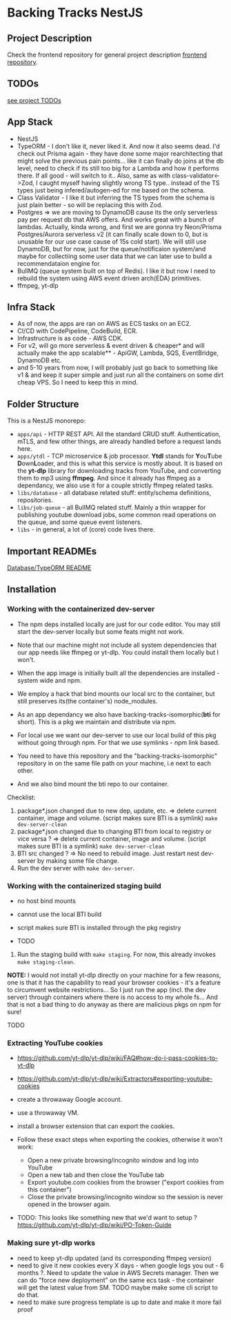# Backing Tracks NestJS

## Project Description

Check the frontend repository for general project description [frontend repository](https://github.com/katzarov/backing-tracks-react?tab=readme-ov-file#project-description).

## TODOs

[see project TODOs](TODO.md)

## App Stack

- NestJS
- TypeORM - I don't like it, never liked it. And now it also seems dead. I'd check out Prisma again - they have done some major rearchitecting that might solve the previous pain points... like it can finally do joins at the db level, need to check if its still too big for a Lambda and how it performs there. If all good - will switch to it.. Also, same as with class-validator<->Zod, I caught myself having slightly wrong TS type.. instead of the TS types just being infered/autogen-ed for me based on the schema.
- Class Validator - I like it but inferring the TS types from the schema is just plain better - so will be replacing this with Zod.
- Postgres => we are moving to DynamoDB cause its the only serverless pay per request db that AWS offers. And works great with a bunch of lambdas. Actually, kinda wrong, and first we are gonna try Neon/Prisma Postgres/Aurora serverless v2 (it can finally scale down to 0, but is unusable for our use case cause of 15s cold start). We will still use DynamoDB, but for now, just for the queue/notificaion system/and maybe for collectiing some user data that we can later use to build a recommendataion engine for.
- BullMQ (queue system built on top of Redis). I like it but now I need to rebuild the system using AWS event driven arch(EDA) primitives.
- ffmpeg, yt-dlp

## Infra Stack

- As of now, the apps are ran on AWS as ECS tasks on an EC2.
- CI/CD with CodePipeline, CodeBuild, ECR.
- Infrastructure is as code - AWS CDK.
- For v2, will go more serverless & event driven & cheaper\* and will actually make the app scalable\*\* - ApiGW, Lambda, SQS, EventBridge, DynamoDB etc.
- and 5-10 years from now, I will probably just go back to something like v1 & and keep it super simple and just run all the containers on some dirt cheap VPS. So I need to keep this in mind.

## Folder Structure

This is a NestJS monorepo:

- `apps/api` - HTTP REST API. All the standard CRUD stuff. Authentication, mTLS, and few other things, are already handled before a request lands here.
- `apps/ytdl` - TCP microservice & job processor. **Ytdl** stands for **Y**ou**T**ube **D**own**L**oader, and this is what this service is mostly about. It is based on the **yt-dlp** library for downloading tracks from YouTube, and converting them to mp3 using **ffmpeg**. And since it already has ffmpeg as a dependancy, we also use it for a couple strictly ffmpeg related tasks.
- `libs/database` - all database related stuff: entity/schema definitions, repositories.
- `libs/job-queue` - all BullMQ related stuff. Mainly a thin wrapper for publishing youtube download jobs, some common read operations on the queue, and some queue event listeners.
- `libs` - in general, a lot of (core) code lives there.

## Important READMEs

[Database/TypeORM README](/libs/database/README.md)

## Installation

### Working with the containerized dev-server

- The npm deps installed locally are just for our code editor. You may still start the dev-server locally but some feats might not work.
- Note that our machine might not include all system dependencies that our app needs like ffmpeg or yt-dlp. You could install them locally but I won't.

- When the app image is initially built all the dependencies are installed - system wide and npm.
- We employ a hack that bind mounts our local src to the container, but still preserves its(the container's) node_modules.

- As an app dependancy we also have backing-tracks-isomorphic(**bti** for short). This is a pkg we maintain and distribute via npm.
- For local use we want our dev-server to use our local build of this pkg without going through npm. For that we use symlinks - npm link based.
- You need to have this repository and the "backing-tracks-isomorphic" repository in on the same file path on your machine, i.e next to each other.
- And we also bind mount the bti repo to our container.

Checklist:

1. package\*.json changed due to new dep, update, etc. => delete current container, image and volume. (script makes sure BTI is a symlink) `make dev-server-clean`
2. package\*.json changed due to changing BTI from local to registry or vice versa ? => delete current container, image and volume. (script makes sure BTI is a symlink) `make dev-server-clean`
3. BTI src changed ? => No need to rebuild image. Just restart nest dev-server by making some file change.
4. Run the dev server with `make dev-server`.

### Working with the containerized staging build

- no host bind mounts
- cannot use the local BTI build
- script makes sure BTI is installed through the pkg registry

- TODO

1. Run the staging build with `make staging`. For now, this already invokes `make staging-clean`.

**NOTE:** I would not install yt-dlp directly on your machine for a few reasons, one is that it has the capability to read your browser cookies - it's a feature to circumvent website restrictions... So I just run the app (incl. the dev server) through containers where there is no access to my whole fs... And that is not a bad thing to do anyway as there are malicious pkgs on npm for sure!

TODO

### Extracting YouTube cookies

- https://github.com/yt-dlp/yt-dlp/wiki/FAQ#how-do-i-pass-cookies-to-yt-dlp
- https://github.com/yt-dlp/yt-dlp/wiki/Extractors#exporting-youtube-cookies
- create a throwaway Google account.
- use a throwaway VM.
- install a browser extension that can export the cookies.
- Follow these exact steps when exporting the cookies, otherwise it won't work:

  - Open a new private browsing/incognito window and log into YouTube
  - Open a new tab and then close the YouTube tab
  - Export youtube.com cookies from the browser ("export cookies from this container")
  - Close the private browsing/incognito window so the session is never opened in the browser again.

- TODO: This looks like something new that we'd want to setup ? https://github.com/yt-dlp/yt-dlp/wiki/PO-Token-Guide

### Making sure yt-dlp works

- need to keep yt-dlp updated (and its corresponding ffmpeg version)
- need to give it new cookies every X days - when google logs you out - 6 months ?. Need to update the value in AWS Secrets manager. Then we can do "force new deployment" on the same ecs task - the container will get the latest value from SM. TODO maybe make some cli script to do that.
- need to make sure progress template is up to date and make it more fail proof

